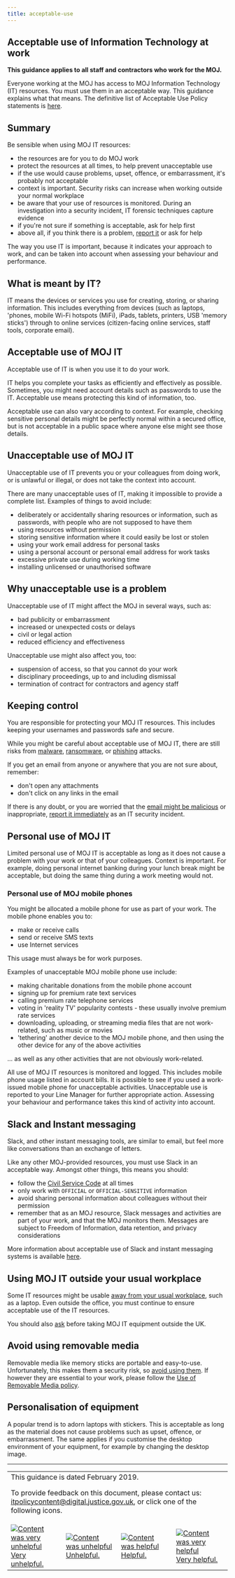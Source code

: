 ```yaml
---
title: acceptable-use
---
```


## Acceptable use of Information Technology at work

<b>This guidance applies to all staff and contractors who work for the MOJ.</b>

Everyone working at the MOJ has access to MOJ Information Technology (IT) resources. You must use them in an acceptable way. This guidance explains what that means. The definitive list of Acceptable Use Policy statements is [here](https://intranet.justice.gov.uk/guidance/security/it-computer-security/ict-security-policy-framework/it-acceptable-use-policy/).

## Summary

Be sensible when using MOJ IT resources:

- the resources are for you to do MOJ work
- protect the resources at all times, to help prevent unacceptable use
- if the use would cause problems, upset, offence, or embarrassment, it's probably not acceptable
- context is important. Security risks can increase when working outside your normal workplace
- be aware that your use of resources is monitored. During an investigation into a security incident, IT forensic techniques capture evidence
- if you're not sure if something is acceptable, ask for help first
- above all, if you think there is a problem, [report it](https://intranet.justice.gov.uk/guidance/security/report-a-security-incident/) or ask for help

The way you use IT is important, because it indicates your approach to work, and can be taken into account when assessing your behaviour and performance.

## What is meant by IT?

IT means the devices or services you use for creating, storing, or sharing information. This includes everything from devices (such as laptops, 'phones, mobile Wi-Fi hotspots (MiFi), iPads, tablets, printers, USB 'memory sticks') through to online services (citizen-facing online services, staff tools, corporate email).

## Acceptable use of MOJ IT

Acceptable use of IT is when you use it to do your work.

IT helps you complete your tasks as efficiently and effectively as possible. Sometimes, you might need account details such as passwords to use the IT. Acceptable use means protecting this kind of information, too.

Acceptable use can also vary according to context. For example, checking sensitive personal details might be perfectly normal within a secured office, but is not acceptable in a public space where anyone else might see those details.

## Unacceptable use of MOJ IT

Unacceptable use of IT prevents you or your colleagues from doing work, or is unlawful or illegal, or does not take the context into account.

There are many unacceptable uses of IT, making it impossible to provide a complete list. Examples of things to avoid include:

- deliberately or accidentally sharing resources or information, such as passwords, with people who are not supposed to have them
- using resources without permission
- storing sensitive information where it could easily be lost or stolen
- using your work email address for personal tasks
- using a personal account or personal email address for work tasks
- excessive private use during working time
- installing unlicensed or unauthorised software

## Why unacceptable use is a problem

Unacceptable use of IT might affect the MOJ in several ways, such as:

- bad publicity or embarrassment
- increased or unexpected costs or delays
- civil or legal action
- reduced efficiency and effectiveness

Unacceptable use might also affect you, too:

- suspension of access, so that you cannot do your work
- disciplinary proceedings, up to and including dismissal
- termination of contract for contractors and agency staff

## Keeping control

You are responsible for protecting your MOJ IT resources. This includes keeping your usernames and passwords safe and secure.

While you might be careful about acceptable use of MOJ IT, there are still risks from [malware](https://en.wikipedia.org/wiki/Malware), [ransomware](https://en.wikipedia.org/wiki/Ransomware), or [phishing](https://en.wikipedia.org/wiki/Phishing) attacks.

If you get an email from anyone or anywhere that you are not sure about, remember:

- don't open any attachments
- don't click on any links in the email

If there is any doubt, or you are worried that the [email might be malicious](https://intranet.justice.gov.uk/news/ntk-phishing-dont-take-the-bait/) or inappropriate, [report it immediately](https://intranet.justice.gov.uk/guidance/security/report-a-security-incident/) as an IT security incident.

## Personal use of MOJ IT

Limited personal use of MOJ IT is acceptable as long as it does not cause a problem with your work or that of your colleagues. Context is important. For example, doing personal internet banking during your lunch break might be acceptable, but doing the same thing during a work meeting would not.

<a id="personal-use-of-moj-mobile-phones"></a>

### Personal use of MOJ mobile phones

You might be allocated a mobile phone for use as part of your work. The mobile phone enables you to:

- make or receive calls
- send or receive SMS texts
- use Internet services

This usage must always be for work purposes.

Examples of unacceptable MOJ mobile phone use include:

- making charitable donations from the mobile phone account
- signing up for premium rate text services
- calling premium rate telephone services
- voting in 'reality TV' popularity contests - these usually involve premium rate services
- downloading, uploading, or streaming media files that are not work-related, such as music or movies
- 'tethering' another device to the MOJ mobile phone, and then using the other device for any of the above activities

... as well as any other activities that are not obviously work-related.

All use of MOJ IT resources is monitored and logged. This includes mobile phone usage listed in account bills. It is possible to see if you used a work-issued mobile phone for unacceptable activities. Unacceptable use is reported to your Line Manager for further appropriate action. Assessing your behaviour and performance takes this kind of activity into account.

## Slack and Instant messaging

Slack, and other instant messaging tools, are similar to email, but feel more like conversations than an exchange of letters.

Like any other MOJ-provided resources, you must use Slack in an acceptable way. Amongst other things, this means you should:

- follow the [Civil Service Code](https://www.gov.uk/government/publications/civil-service-code/the-civil-service-code/) at all times
- only work with `OFFICIAL` or `OFFICIAL-SENSITIVE` information
- avoid sharing personal information about colleagues without their permission
- remember that as an MOJ resource, Slack messages and activities are part of your work, and that the MOJ monitors them. Messages are subject to Freedom of Information, data retention, and privacy considerations

More information about acceptable use of Slack and instant messaging systems is available [here](https://intranet.justice.gov.uk/guidance/security/it-computer-security/instant-messaging-acceptable-use-slack/).

## Using MOJ IT outside your usual workplace

Some IT resources might be usable [away from your usual workplace](https://intranet.justice.gov.uk/documents/2015/04/remote-working-and-mobile-computing-security-guide.pdf), such as a laptop. Even outside the office, you must continue to ensure acceptable use of the IT resources.

You should also [ask](https://intranet.justice.gov.uk/guidance/security/it-computer-security/taking-it-equipment-abroad-business-or-personal/) before taking MOJ IT equipment outside the UK.

## Avoid using removable media

Removable media like memory sticks are portable and easy-to-use. Unfortunately, this makes them a security risk, so [avoid using them](https://intranet.justice.gov.uk/guidance/security/it-computer-security/removable-media/). If however they are essential to your work, please follow the [Use of Removable Media policy](https://intranet.justice.gov.uk/guidance/security/it-computer-security/removable-media/).

## Personalisation of equipment

A popular trend is to adorn laptops with stickers. This is acceptable as long as the material does not cause problems such as upset, offence, or embarrassment. The same applies if you customise the desktop environment of your equipment, for example by changing the desktop image.

---

<table>
<tr><td colspan='4'>This guidance is dated February 2019.
<p>
To provide feedback on this document, please contact us: <a href="mailto:itpolicycontent+acceptable-use@digital.justice.gov.uk?subject=acceptable-use">itpolicycontent@digital.justice.gov.uk</a>, or click one of the following icons.</p></td></tr>
<tr>
<td width='25%'><a href="mailto:itpolicycontent+acceptable-use-2@digital.justice.gov.uk?subject=acceptable-use-2"><img src="https://s3-eu-west-2.amazonaws.com/intranet-prod-storage-1dvcquh7kophi/uploads/2018/04/DoubleCross.gif" alt="Content was very unhelpful">Very unhelpful.</a></td>
<td width='25%'><a href="mailto:itpolicycontent+acceptable-use-1@digital.justice.gov.uk?subject=acceptable-use-1"><img src="https://s3-eu-west-2.amazonaws.com/intranet-prod-storage-1dvcquh7kophi/uploads/2018/04/Cross.gif" alt="Content was unhelpful">Unhelpful.</a></td>
<td width='25%'><a href="mailto:itpolicycontent+acceptable-use+1@digital.justice.gov.uk?subject=acceptable-use+1"><img src="https://s3-eu-west-2.amazonaws.com/intranet-prod-storage-1dvcquh7kophi/uploads/2018/04/Tick.gif" alt="Content was helpful">Helpful.</a></td>
<td width='25%'><a href="mailto:itpolicycontent+acceptable-use+2@digital.justice.gov.uk?subject=acceptable-use+2"><img src="https://s3-eu-west-2.amazonaws.com/intranet-prod-storage-1dvcquh7kophi/uploads/2018/04/DoubleTick.gif" alt="Content was very helpful">Very helpful.</a></td>
</table>
